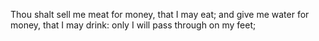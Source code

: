Thou shalt sell me meat for money, that I may eat; and give me water for money, that I may drink: only I will pass through on my feet;
